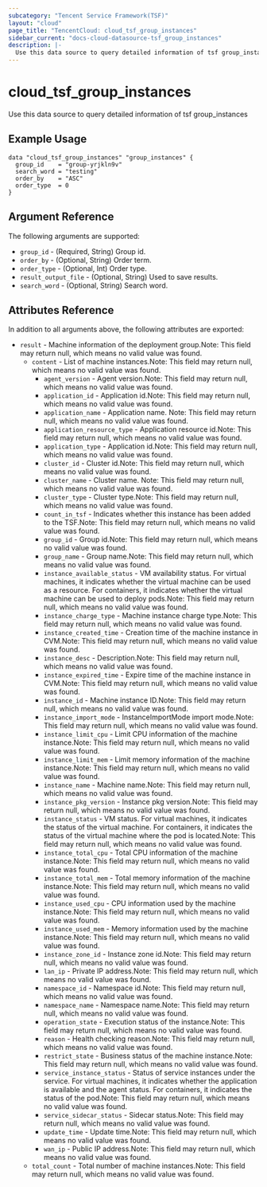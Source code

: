 ```yaml
---
subcategory: "Tencent Service Framework(TSF)"
layout: "cloud"
page_title: "TencentCloud: cloud_tsf_group_instances"
sidebar_current: "docs-cloud-datasource-tsf_group_instances"
description: |-
  Use this data source to query detailed information of tsf group_instances
---
```


# cloud_tsf_group_instances

Use this data source to query detailed information of tsf group_instances

## Example Usage

```hcl
data "cloud_tsf_group_instances" "group_instances" {
  group_id    = "group-yrjkln9v"
  search_word = "testing"
  order_by    = "ASC"
  order_type  = 0
}
```

## Argument Reference

The following arguments are supported:

* `group_id` - (Required, String) Group id.
* `order_by` - (Optional, String) Order term.
* `order_type` - (Optional, Int) Order type.
* `result_output_file` - (Optional, String) Used to save results.
* `search_word` - (Optional, String) Search word.

## Attributes Reference

In addition to all arguments above, the following attributes are exported:

* `result` - Machine information of the deployment group.Note: This field may return null, which means no valid value was found.
  * `content` - List of machine instances.Note: This field may return null, which means no valid value was found.
    * `agent_version` - Agent version.Note: This field may return null, which means no valid value was found.
    * `application_id` - Application id.Note: This field may return null, which means no valid value was found.
    * `application_name` - Application name. Note: This field may return null, which means no valid value was found.
    * `application_resource_type` - Application resource id.Note: This field may return null, which means no valid value was found.
    * `application_type` - Application id.Note: This field may return null, which means no valid value was found.
    * `cluster_id` - Cluster id.Note: This field may return null, which means no valid value was found.
    * `cluster_name` - Cluster name. Note: This field may return null, which means no valid value was found.
    * `cluster_type` - Cluster type.Note: This field may return null, which means no valid value was found.
    * `count_in_tsf` - Indicates whether this instance has been added to the TSF.Note: This field may return null, which means no valid value was found.
    * `group_id` - Group id.Note: This field may return null, which means no valid value was found.
    * `group_name` - Group name.Note: This field may return null, which means no valid value was found.
    * `instance_available_status` - VM availability status. For virtual machines, it indicates whether the virtual machine can be used as a resource. For containers, it indicates whether the virtual machine can be used to deploy pods.Note: This field may return null, which means no valid value was found.
    * `instance_charge_type` - Machine instance charge type.Note: This field may return null, which means no valid value was found.
    * `instance_created_time` - Creation time of the machine instance in CVM.Note: This field may return null, which means no valid value was found.
    * `instance_desc` - Description.Note: This field may return null, which means no valid value was found.
    * `instance_expired_time` - Expire time of the machine instance in CVM.Note: This field may return null, which means no valid value was found.
    * `instance_id` - Machine instance ID.Note: This field may return null, which means no valid value was found.
    * `instance_import_mode` - InstanceImportMode import mode.Note: This field may return null, which means no valid value was found.
    * `instance_limit_cpu` - Limit CPU information of the machine instance.Note: This field may return null, which means no valid value was found.
    * `instance_limit_mem` - Limit memory information of the machine instance.Note: This field may return null, which means no valid value was found.
    * `instance_name` - Machine name.Note: This field may return null, which means no valid value was found.
    * `instance_pkg_version` - Instance pkg version.Note: This field may return null, which means no valid value was found.
    * `instance_status` - VM status. For virtual machines, it indicates the status of the virtual machine. For containers, it indicates the status of the virtual machine where the pod is located.Note: This field may return null, which means no valid value was found.
    * `instance_total_cpu` - Total CPU information of the machine instance.Note: This field may return null, which means no valid value was found.
    * `instance_total_mem` - Total memory information of the machine instance.Note: This field may return null, which means no valid value was found.
    * `instance_used_cpu` - CPU information used by the machine instance.Note: This field may return null, which means no valid value was found.
    * `instance_used_mem` - Memory information used by the machine instance.Note: This field may return null, which means no valid value was found.
    * `instance_zone_id` - Instance zone id.Note: This field may return null, which means no valid value was found.
    * `lan_ip` - Private IP address.Note: This field may return null, which means no valid value was found.
    * `namespace_id` - Namespace id.Note: This field may return null, which means no valid value was found.
    * `namespace_name` - Namespace name.Note: This field may return null, which means no valid value was found.
    * `operation_state` - Execution status of the instance.Note: This field may return null, which means no valid value was found.
    * `reason` - Health checking reason.Note: This field may return null, which means no valid value was found.
    * `restrict_state` - Business status of the machine instance.Note: This field may return null, which means no valid value was found.
    * `service_instance_status` - Status of service instances under the service. For virtual machines, it indicates whether the application is available and the agent status. For containers, it indicates the status of the pod.Note: This field may return null, which means no valid value was found.
    * `service_sidecar_status` - Sidecar status.Note: This field may return null, which means no valid value was found.
    * `update_time` - Update time.Note: This field may return null, which means no valid value was found.
    * `wan_ip` - Public IP address.Note: This field may return null, which means no valid value was found.
  * `total_count` - Total number of machine instances.Note: This field may return null, which means no valid value was found.


